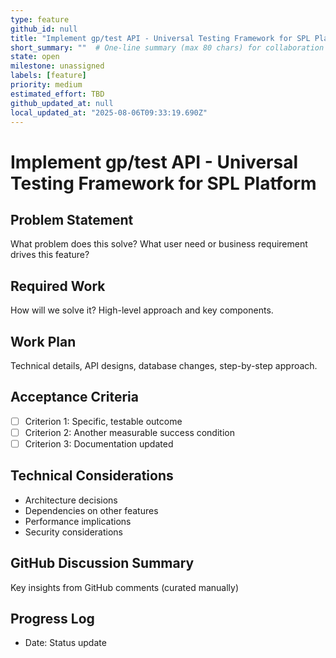 ```yaml
---
type: feature
github_id: null
title: "Implement gp/test API - Universal Testing Framework for SPL Platform"
short_summary: ""  # One-line summary (max 80 chars) for collaboration lists
state: open
milestone: unassigned
labels: [feature]
priority: medium
estimated_effort: TBD
github_updated_at: null
local_updated_at: "2025-08-06T09:33:19.690Z"
---
```


# Implement gp/test API - Universal Testing Framework for SPL Platform

## Problem Statement
What problem does this solve? What user need or business requirement drives this feature?

## Required Work
How will we solve it? High-level approach and key components.

## Work Plan
Technical details, API designs, database changes, step-by-step approach.

## Acceptance Criteria
- [ ] Criterion 1: Specific, testable outcome
- [ ] Criterion 2: Another measurable success condition
- [ ] Criterion 3: Documentation updated

## Technical Considerations
- Architecture decisions
- Dependencies on other features
- Performance implications
- Security considerations

## GitHub Discussion Summary
Key insights from GitHub comments (curated manually)

## Progress Log
- Date: Status update